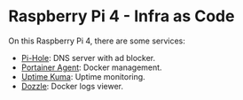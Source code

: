 # Raspberry Pi 4 - Infra as Code

On this Raspberry Pi 4, there are some services:

+ [Pi-Hole](https://pi-hole.net/): DNS server with ad blocker.
+ [Portainer Agent](https://www.portainer.io/): Docker management.
+ [Uptime Kuma](https://github.com/louislam/uptime-kuma): Uptime monitoring.
+ [Dozzle](https://dozzle.dev/): Docker logs viewer.
